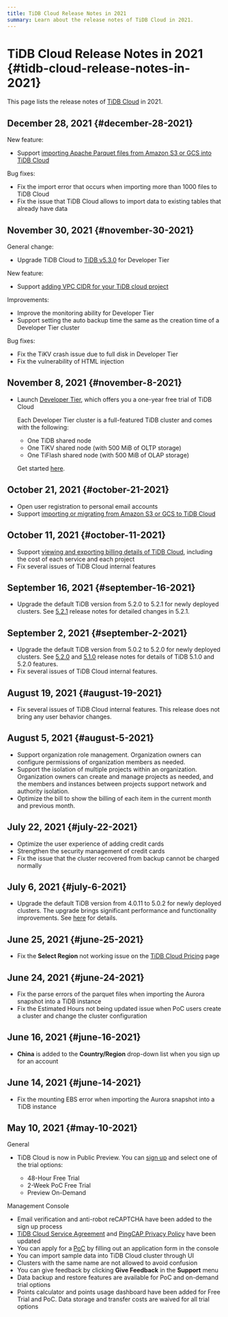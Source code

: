 ```yaml
---
title: TiDB Cloud Release Notes in 2021
summary: Learn about the release notes of TiDB Cloud in 2021.
---
```


# TiDB Cloud Release Notes in 2021 {#tidb-cloud-release-notes-in-2021}

This page lists the release notes of [TiDB Cloud](https://en.pingcap.com/tidb-cloud/) in 2021.

## December 28, 2021 {#december-28-2021}

New feature:

-   Support [importing Apache Parquet files from Amazon S3 or GCS into TiDB Cloud](/tidb-cloud/import-parquet-files.md)

Bug fixes:

-   Fix the import error that occurs when importing more than 1000 files to TiDB Cloud
-   Fix the issue that TiDB Cloud allows to import data to existing tables that already have data

## November 30, 2021 {#november-30-2021}

General change:

-   Upgrade TiDB Cloud to [TiDB v5.3.0](https://docs.pingcap.com/tidb/stable/release-5.3.0) for Developer Tier

New feature:

-   Support [adding VPC CIDR for your TiDB cloud project](/tidb-cloud/set-up-vpc-peering-connections.md)

Improvements:

-   Improve the monitoring ability for Developer Tier
-   Support setting the auto backup time the same as the creation time of a Developer Tier cluster

Bug fixes:

-   Fix the TiKV crash issue due to full disk in Developer Tier
-   Fix the vulnerability of HTML injection

## November 8, 2021 {#november-8-2021}

-   Launch [Developer Tier](/tidb-cloud/select-cluster-tier.md#developer-tier), which offers you a one-year free trial of TiDB Cloud

    Each Developer Tier cluster is a full-featured TiDB cluster and comes with the following:

    -   One TiDB shared node
    -   One TiKV shared node (with 500 MiB of OLTP storage)
    -   One TiFlash shared node (with 500 MiB of OLAP storage)

    Get started [here](/tidb-cloud/tidb-cloud-quickstart.md).

## October 21, 2021 {#october-21-2021}

-   Open user registration to personal email accounts
-   Support [importing or migrating from Amazon S3 or GCS to TiDB Cloud](/tidb-cloud/migrate-from-amazon-s3-or-gcs.md)

## October 11, 2021 {#october-11-2021}

-   Support [viewing and exporting billing details of TiDB Cloud](/tidb-cloud/tidb-cloud-billing.md#billing-details), including the cost of each service and each project
-   Fix several issues of TiDB Cloud internal features

## September 16, 2021 {#september-16-2021}

-   Upgrade the default TiDB version from 5.2.0 to 5.2.1 for newly deployed clusters. See [5.2.1](https://docs.pingcap.com/tidb/stable/release-5.2.1) release notes for detailed changes in 5.2.1.

## September 2, 2021 {#september-2-2021}

-   Upgrade the default TiDB version from 5.0.2 to 5.2.0 for newly deployed clusters. See [5.2.0](https://docs.pingcap.com/tidb/stable/release-5.2.0) and [5.1.0](https://docs.pingcap.com/tidb/stable/release-5.1.0) release notes for details of TiDB 5.1.0 and 5.2.0 features.
-   Fix several issues of TiDB Cloud internal features.

## August 19, 2021 {#august-19-2021}

-   Fix several issues of TiDB Cloud internal features. This release does not bring any user behavior changes.

## August 5, 2021 {#august-5-2021}

-   Support organization role management. Organization owners can configure permissions of organization members as needed.
-   Support the isolation of multiple projects within an organization. Organization owners can create and manage projects as needed, and the members and instances between projects support network and authority isolation.
-   Optimize the bill to show the billing of each item in the current month and previous month.

## July 22, 2021 {#july-22-2021}

-   Optimize the user experience of adding credit cards
-   Strengthen the security management of credit cards
-   Fix the issue that the cluster recovered from backup cannot be charged normally

## July 6, 2021 {#july-6-2021}

-   Upgrade the default TiDB version from 4.0.11 to 5.0.2 for newly deployed clusters. The upgrade brings significant performance and functionality improvements. See [here](https://docs.pingcap.com/tidb/stable/release-5.0.0) for details.

## June 25, 2021 {#june-25-2021}

-   Fix the **Select Region** not working issue on the [TiDB Cloud Pricing](https://en.pingcap.com/products/tidbcloud/pricing/) page

## June 24, 2021 {#june-24-2021}

-   Fix the parse errors of the parquet files when importing the Aurora snapshot into a TiDB instance
-   Fix the Estimated Hours not being updated issue when PoC users create a cluster and change the cluster configuration

## June 16, 2021 {#june-16-2021}

-   **China** is added to the <strong>Country/Region</strong> drop-down list when you sign up for an account

## June 14, 2021 {#june-14-2021}

-   Fix the mounting EBS error when importing the Aurora snapshot into a TiDB instance

## May 10, 2021 {#may-10-2021}

General

-   TiDB Cloud is now in Public Preview. You can [sign up](https://tidbcloud.com/signup) and select one of the trial options:

    -   48-Hour Free Trial
    -   2-Week PoC Free Trial
    -   Preview On-Demand

Management Console

-   Email verification and anti-robot reCAPTCHA have been added to the sign up process
-   [TiDB Cloud Service Agreement](https://pingcap.com/legal/tidb-cloud-services-agreement) and [PingCAP Privacy Policy](https://pingcap.com/legal/privacy-policy/) have been updated
-   You can apply for a [PoC](/tidb-cloud/tidb-cloud-poc.md) by filling out an application form in the console
-   You can import sample data into TiDB Cloud cluster through UI
-   Clusters with the same name are not allowed to avoid confusion
-   You can give feedback by clicking **Give Feedback** in the <strong>Support</strong> menu
-   Data backup and restore features are available for PoC and on-demand trial options
-   Points calculator and points usage dashboard have been added for Free Trial and PoC. Data storage and transfer costs are waived for all trial options
